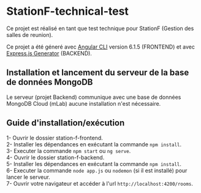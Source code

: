 # StationF-technical-test

Ce projet est réalisé en tant que test technique pour StationF (Gestion des salles de reunion).  

Ce projet a été géneré avec [Angular CLI](https://github.com/angular/angular-cli) version 6.1.5 (FRONTEND) et avec [Express.js Generator](https://github.com/expressjs/generator) (BACKEND).

## Installation et lancement du serveur de la base de données MongoDB

Le serveur (projet Backend) communique avec une base de données MongoDB Cloud (mLab) aucune installation n'est nécessaire.  

## Guide d'installation/exécution

1- Ouvrir le dossier station-f-frontend.  
2- Installer les dépendances en exécutant la commande `npm install`.  
3- Executer la commande `npm start` ou `ng serve`.  
4- Ouvrir le dossier station-f-backend.  
5- Installer les dépendances en exécutant la commande `npm install`.  
6- Executer la commande `node app.js` ou `nodemon` (si il est installé) pour lancer le serveur.  
7- Ouvrir votre navigateur et accéder à l'url `http://localhost:4200/rooms`.  



